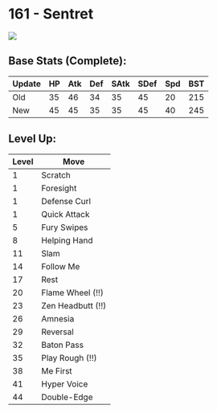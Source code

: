 # 161 - Sentret
![][161]

## Base Stats (Complete):

Update | HP | Atk | Def | SAtk | SDef | Spd | BST
---    | ---| --- | --- | ---  | ---  | --- | ---
Old    | 35 |  46 |  34 |  35  |  45  |  20  |  215
New    | 45 |  45 |  35 |  35  |  45  |  40  |  245

## Level Up:

Level | Move
---   | ---
  1   | Scratch
  1   | Foresight
  1   | Defense Curl
  1   | Quick Attack
  5   | Fury Swipes
  8   | Helping Hand
 11   | Slam
 14   | Follow Me
 17   | Rest
 20   | Flame Wheel (!!)
 23   | Zen Headbutt (!!)
 26   | Amnesia
 29   | Reversal
 32   | Baton Pass
 35   | Play Rough (!!)
 38   | Me First
 41   | Hyper Voice
 44   | Double-Edge



[161]: /img/pokemon/161.png
